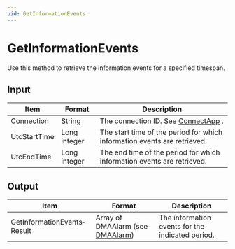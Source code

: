 ```yaml
---
uid: GetInformationEvents
---
```


# GetInformationEvents

Use this method to retrieve the information events for a specified timespan.

## Input

| Item         | Format       | Description                                                              |
|--------------|--------------|--------------------------------------------------------------------------|
| Connection   | String       | The connection ID. See [ConnectApp](xref:ConnectApp) .                     |
| UtcStartTime | Long integer | The start time of the period for which information events are retrieved. |
| UtcEndTime   | Long integer | The end time of the period for which information events are retrieved.   |

## Output

| Item                        | Format                                                                   | Description                                      |
|-----------------------------|--------------------------------------------------------------------------|--------------------------------------------------|
| GetInformationEvents­Result | Array of DMAAlarm (see [DMAAlarm](xref:DMAAlarm)) | The information events for the indicated period. |


